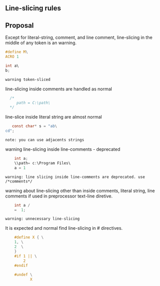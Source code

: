 ## Line-slicing rules

## Proposal

 Except for literal-string, comment, and line comment, line-slicing in the middle
 of any token is an warning.
 
  ```c
 #define M\
 ACRO 1
  
 int a\
 b;
 ```
 
 ```
 warning token-sliced
 ```
 
 line-slicing inside comments are handled as normal
 
 ```c
   /*
      path = C:\path\
   */
 ```
 
line-slice inside literal string are almost normal
 ```c
    const char* s = "ab\
 cd";
 ```
 ```
 note: you can use adjacents strings
 ```
 
warning line-slicing inside line-comments - deprecated

```c
    int a;
    \\path= c:\Program Files\
    a = 1
 ```
 
 ```
 warning: line slicing inside line-comments are deprecated. use /*comments*/
 ```

warning about line-slicing other than inside comments, literal string, line comments
if used in preprocessor text-line diretive.

```c
    int a / 
    =  1;
 ```
 
 ```
 warning: unnecessary line-slicing
 ```

It is expected and normal find line-slicing in # directives.
```c
    #define X { \
    1, \
    2  \
    }
    #if 1 || \
        2
    #endif
    
    #undef \
           X
 ```
